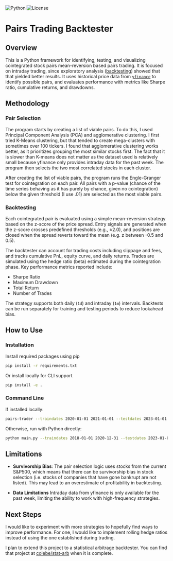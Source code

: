 ![Python](https://img.shields.io/badge/python-3.9+-blue.svg)
![License](https://img.shields.io/badge/license-MIT-green.svg)

# Pairs Trading Backtester

## Overview
This is a Python framework for identifying, testing, and visualizing cointegrated stock pairs mean-reversion based pairs trading. It is focused on intraday trading, since exploratory analysis ([backtesting](notebooks/backtesting.ipynb)) showed that that yielded better results. It uses historical price data from [`yfinance`](https://github.com/ranaroussi/yfinance) to identify possible pairs, and evaluates performance with metrics like Sharpe ratio, cumulative returns, and drawdowns.

## Methodology
### Pair Selection
The program starts by creating a list of viable pairs. To do this, I used Principal Component Analysis (PCA) and agglomerative clustering. I first tried K-Means clustering, but that tended to create mega-clusters with sometimes over 100 tickers. I found that agglomerative clustering works better, as it prioritizes grouping the most similar stocks first. The fact that it is slower than K-means does not matter as the dataset used is relatively small because yfinance only provides intraday data for the past week. The program then selects the two most correlated stocks in each cluster.

After creating the list of viable pairs, the program runs the Engle-Granger test for cointegration on each pair. All pairs with a p-value (chance of the time series behaving as it has purely by chance, given no cointegration) below the given threshold (I use .01) are selected as the most viable pairs.

### Backtesting

Each cointegrated pair is evaluated using a simple mean-reversion strategy based on the z-score of the price spread. Entry signals are generated when the z-score crosses predefined thresholds (e.g., ±2.0), and positions are closed when the spread reverts toward the mean (e.g. z between -0.5 and 0.5).

The backtester can account for trading costs including slippage and fees, and tracks cumulative PnL, equity curve, and daily returns. Trades are simulated using the hedge ratio (beta) estimated during the cointegration phase. Key performance metrics reported include:
- Sharpe Ratio
- Maximum Drawdown
- Total Return
- Number of Trades

The strategy supports both daily (`1d`) and intraday (`1m`) intervals. Backtests can be run separately for training and testing periods to reduce lookahead bias.


## How to Use
### Installation
Install required packages using pip
```bash
pip install -r requirements.txt
```
Or install locally for CLI support
```bash
pip install -e .
```
### Command Line
If installed locally:
```bash
pairs-trader --traindates 2020-01-01 2021-01-01 --testdates 2023-01-01 2023-07-01 --traininterval 1d --testinterval 1d```
```
Otherwise, run with Python directly:
```bash
python main.py --traindates 2018-01-01 2020-12-31 --testdates 2023-01-01 2025-07-01 --traininterval 1d --testinterval 1d
```

## Limitations
- **Survivorship Bias**: The pair selection logic uses stocks from the current S&P500, which means that there can be survivorship bias in stock selection (i.e. stocks of companies that have gone bankrupt are not listed). This may lead to an overestimate of profitability in backtesting.

- **Data Limitations** Intraday data from yfinance is only available for the past week, limiting the ability to work with high-frequency strategies.

## Next Steps

I would like to experiment with more strategies to hopefully find ways to improve performance. For one, I would like to implement rolling hedge ratios instead of using the one established during trading.

I plan to extend this project to a statistical arbitrage backtester. You can find that project at [colebe/stat-arb](https://github.com/colebe/stat-arb) when it is complete.
